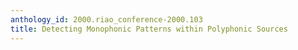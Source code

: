 ```yaml
---
anthology_id: 2000.riao_conference-2000.103
title: Detecting Monophonic Patterns within Polyphonic Sources
---
```

